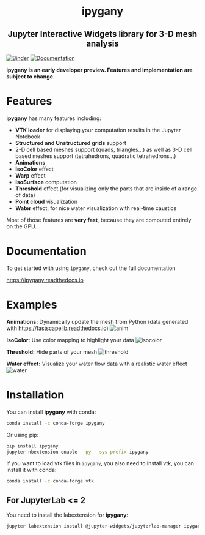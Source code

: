 <h1 align="center">ipygany</h1>
<h2 align="center"> Jupyter Interactive Widgets library for 3-D mesh analysis</h2>

[![Binder](https://mybinder.org/badge_logo.svg)](https://mybinder.org/v2/gh/QuantStack/ipygany/stable?filepath=examples)
[![Documentation](http://readthedocs.org/projects/ipygany/badge/?version=latest)](https://ipygany.readthedocs.io/en/latest/?badge=latest)

**ipygany is an early developer preview. Features and implementation are subject to change.**

Features
========

**ipygany** has many features including:

- **VTK loader** for displaying your computation results in the Jupyter Notebook
- **Structured and Unstructured grids** support
- 2-D cell based meshes support (quads, triangles...) as well as 3-D cell based meshes support (tetrahedrons, quadratic tetrahedrons...)
- **Animations**
- **IsoColor** effect
- **Warp** effect
- **IsoSurface** computation
- **Threshold** effect (for visualizing only the parts that are inside of a range of data)
- **Point cloud** visualization
- **Water** effect, for nice water visualization with real-time caustics

Most of those features are **very fast**, because they are computed entirely on the GPU.

Documentation
=============

To get started with using `ipygany`, check out the full documentation

https://ipygany.readthedocs.io

Examples
========

**Animations:** Dynamically update the mesh from Python (data generated with https://fastscapelib.readthedocs.io)
![anim](https://user-images.githubusercontent.com/21197331/91716869-b607bd80-eb90-11ea-815b-2d2a73efa250.gif)

**IsoColor:** Use color mapping to highlight your data
![isocolor](https://user-images.githubusercontent.com/21197331/91716872-b738ea80-eb90-11ea-90fe-1906dc933e86.gif)

**Threshold:** Hide parts of your mesh
![threshold](https://user-images.githubusercontent.com/21197331/91716873-b738ea80-eb90-11ea-9401-c3789b6042e7.gif)

**Water effect:** Visualize your water flow data with a realistic water effect
![water](https://user-images.githubusercontent.com/21197331/91716875-b7d18100-eb90-11ea-9060-8bdc785df0fd.gif)

Installation
============

You can install **ipygany** with conda:

```bash
conda install -c conda-forge ipygany
```

Or using pip:

```bash
pip install ipygany
jupyter nbextension enable --py --sys-prefix ipygany
```

If you want to load vtk files in `ipygany`, you also need to install vtk, you can install it with conda:

```bash
conda install -c conda-forge vtk
```

For JupyterLab <= 2
-------------------

You need to install the labextension for **ipygany**:

```bash
jupyter labextension install @jupyter-widgets/jupyterlab-manager ipygany
```
